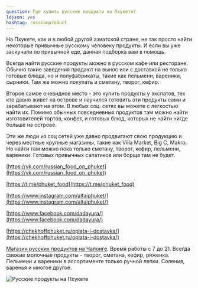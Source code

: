 ```yaml
---
question: Где купить русские продукты на Пхукете?
ldjson: yes
hashtag: russianproduct
---
```


На Пхукете, как и в любой другой азиатской стране, не так просто найти некоторые привычные русскому человеку продукты. И если вы уже заскучали по привычной еде, данная подборка вам в помощь.

Всегда найти русские продукты можно в русском кафе или ресторане. Обычно такие заведения продают на вынос или с доставкой не только готовые блюда, но и полуфабрикаты, такие как пельмени, вареники, сырники. Там же можно покупать и сметану, творог, кефир.

Второе самое очевидное место - это купить продукты у экспатов, тех кто давно живет на острове и научился готовить эти продукты сами и зарабатывают на этом. В любых соц. сетях вы можете с легкостью найти их. Помимо обычных повседневных продуктов там можно найти изготовителей тортов, конфет, и готовых блюд, которых не найти нигде больше на острове.

Эти же люди из соц сетей уже давно продвигают свою продукцию и через местные крупные магазины, такие как Villa Market, Big C, Makro. Но найти там можно пока только сметану, творог, кефир, пельмени, вареники. Готовых привычных салатиков или борща там не будет.

[https://vk.com/russian_food_on_phuket](https://vk.com/russian_food_on_phuket)

[https://t.me/phuket_food](https://t.me/phuket_food)

[https://www.instagram.com/altaiphuket/](https://www.instagram.com/altaiphuket/)

[https://www.facebook.com/dadayura/](https://www.facebook.com/dadayura/)

[https://chekhoffphuket.ru/oplata-i-dostavka/](https://chekhoffphuket.ru/oplata-i-dostavka/)

[Магазин русских продуктов на Чалонге](https://goo.gl/maps/H714JoHL8Em1zC3K7). Время работы с 7 до 21.  Всегда свежие молочные продукты - творог, сметана, кефир, ряженка. Пельмени и вареники в ассортименте только ручной лепки. Соления, варенья и многое другое.

![Русские продукты на Пхукете](https://phuketfaq.ru/assets/images/rusfood.jpeg)
